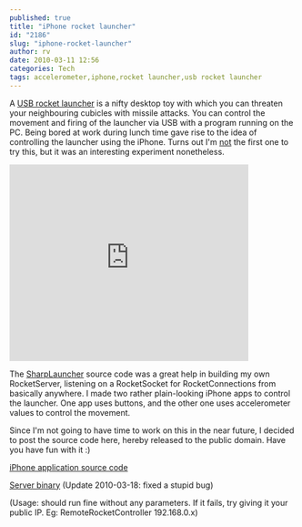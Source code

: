 ```yaml
---
published: true
title: "iPhone rocket launcher"
id: "2186"
slug: "iphone-rocket-launcher"
author: rv
date: 2010-03-11 12:56
categories: Tech
tags: accelerometer,iphone,rocket launcher,usb rocket launcher
---
```

A <a href="http://www.thinkgeek.com/interests/techies/8a0f/" target="_blank">USB rocket launcher</a> is a nifty desktop toy with which you can threaten your neighbouring cubicles with missile attacks. You can control the movement and firing of the launcher via USB with a program running on the PC. Being bored at work during lunch time gave rise to the idea of controlling the launcher using the iPhone. Turns out I'm <a href="http://dgwilson.wordpress.com/2009/04/05/usb-missile-launcher-nz-iphone/" target="_blank">not</a> the first one to try this, but it was an interesting experiment nonetheless.

<iframe width="420" height="345" src="https://www.youtube.com/embed/PJJr121yp2k" frameborder="0" allowfullscreen></iframe>

The <a href="http://dgwilson.wordpress.com/2006/12/13/usb-missile-launcher-14d-release-dreamcheeky-support/" target="_blank">SharpLauncher</a> source code was a great help in building my own RocketServer, listening on a RocketSocket for RocketConnections from basically anywhere. I made two rather plain-looking iPhone apps to control the launcher. One app uses buttons, and the other one uses accelerometer values to control the movement.

Since I'm not going to have time to work on this in the near future, I decided to post the source code here, hereby released to the public domain. Have you have fun with it :)

<a href="https://www.colorfulwolf.com/rocket/iPhoneRocket_src.zip" target="_self">iPhone application source code</a>

<a href="https://www.colorfulwolf.com/rocket/RocketSocket2.zip" target="_self">Server binary</a> (Update 2010-03-18: fixed a stupid bug)

(Usage: should run fine without any parameters. If it fails, try giving it your public IP. Eg: RemoteRocketController 192.168.0.x)